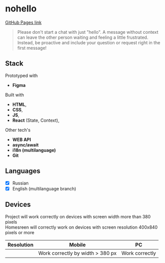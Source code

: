 # nohello 
[GitHub Pages link](https://lletov.github.io/nohello-react/)

> Please don't start a chat with just "hello". A message without context can leave the other person waiting and feeling a little frustrated. Instead, be proactive and include your question or request right in the first message!

## Stack
Prototyped with 
- **Figma** 

Built with 
- **HTML**, 
- **CSS**, 
- **JS**, 
- **React** (State, Context), 

Other tech's
- **WEB API**
- **async/await**
- **i18n (multilanguage)**
- **Git**

## Languages
- [x] Russian
- [x] English (multilanguage branch)

## Devices
Project will work correctly on devices with screen width more than 380 pixels \
Homesreen will correctly work on devices with screen resolution 400x840 pixels or more 

|Resolution|Mobile|PC|
|-|--------|--------|
| |Work correctly by width > 380 px|Work correctly|
